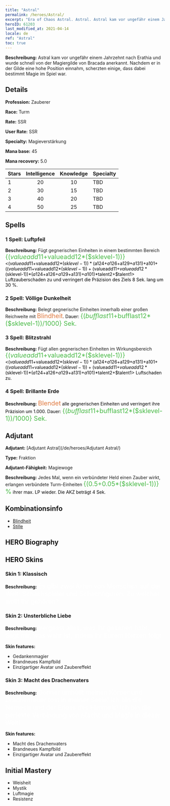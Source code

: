 ```yaml
---
title: "Astral"
permalink: /heroes/Astral/
excerpt: "Era of Chaos Astral. Astral. Astral kam vor ungefähr einem Jahrzehnt nach Erathia und wurde schnell von der Magiergilde von Bracada anerkannt. Nachdem er in der Gilde eine hohe Position einnahm, scherzten einige, dass dabei bestimmt Magie im Spiel war."
heroID: 61203
last_modified_at: 2021-04-14
locale: de
ref: "Astral"
toc: true
---
```

 **Beschreibung:** Astral kam vor ungefähr einem Jahrzehnt nach Erathia und wurde schnell von der Magiergilde von Bracada anerkannt. Nachdem er in der Gilde eine hohe Position einnahm, scherzten einige, dass dabei bestimmt Magie im Spiel war.
## Details
 **Profession:** Zauberer

 **Race:** Turm

 **Rate:** SSR

 **User Rate:** SSR

 **Specialty:** Magieverstärkung

 **Mana base:** 45

 **Mana recovery:** 5.0


  | Stars   |  Intelligence  |    Knowledge   |      Specialty     |
  |---------|:---------------:|:---------------:|--------------------|
  |    1    | 20 | 10 | TBD |
  |    2    | 30 | 15 | TBD |
  |    3    | 40 | 20 | TBD |
  |    4    | 50 | 25 | TBD |

## Spells
### 1 Spell: Luftpfeil
 **Beschreibung:** Fügt gegnerischen Einheiten in einem bestimmten Bereich <span style="color: #48b946;font-size:20px">{($valueadd11+$valueadd12*($sklevel-1))}</span><span style="color: black"><($valueadd11+$valueadd12*($sklevel-1))*($a124+$a126+$a129+$a131)+$a101+(($valueadd11+$valueadd12*($sklevel-1))+($valueadd11+$valueadd12*($sklevel-1))*($a124+$a126+$a129+$a131)+$a101)*$talent2+$talent1> Luftzauberschaden zu und verringert die Präzision des Ziels 8 Sek. lang um 30 %.

### 2 Spell: Völlige Dunkelheit
 **Beschreibung:** Belegt gegnerische Einheiten innerhalb einer großen Reichweite mit <span style="color: #e07c44;font-size:20px">Blindheit</span><span style="color: black">. Dauer: <span style="color: #48b946;font-size:20px">{($bufflast11+$bufflast12*($sklevel-1))/1000} Sek.</span><span style="color: black">

### 3 Spell: Blitzstrahl
 **Beschreibung:** Fügt allen gegnerischen Einheiten im Wirkungsbereich <span style="color: #48b946;font-size:20px">{($valueadd11+$valueadd12*($sklevel-1))}</span><span style="color: black"><($valueadd11+$valueadd12*($sklevel-1))*($a124+$a126+$a129+$a131)+$a101+(($valueadd11+$valueadd12*($sklevel-1))+($valueadd11+$valueadd12*($sklevel-1))*($a124+$a126+$a129+$a131)+$a101)*$talent2+$talent1> Luftschaden zu.

### 4 Spell: Brillante Erde
 **Beschreibung:** <span style="color: #e07c44;font-size:20px">Blendet</span><span style="color: black"> alle gegnerischen Einheiten und verringert ihre Präzision um 1.000. Dauer: <span style="color: #48b946;font-size:20px">{($bufflast11+$bufflast12*($sklevel-1))/1000} Sek.</span><span style="color: black">


## Adjutant

 **Adjutant:**  [Adjutant Astral](/de/heroes/Adjutant Astral/) 

 **Type:**  Fraktion 

 **Adjutant-Fähigkeit:**  Magiewoge 

 **Beschreibung:** Jedes Mal, wenn ein verbündeter Held einen Zauber wirkt, erlangen verbündete Turm-Einheiten <span style="color: #48b946;font-size:20px">{(0.5+0.05*($sklevel-1))} %</span><span style="color: black"> ihrer max. LP wieder. Die AKZ beträgt 4 Sek.

## Kombinationsinfo

* [Blindheit](/de/combination/Blindheit/) 
* [Stille](/de/combination/Stille/) 

## HERO Biography

## HERO Skins
### Skin 1: **Klassisch**

 **Beschreibung:** <span style="color: #ffffff;font-size:20px">Es gibt zwei Arten von Menschen auf der Welt: Schachspieler und Schachfiguren. Zu welcher wollt Ihr gehören?</span>


### Skin 2: **Unsterbliche Liebe**

 **Beschreibung:** <span style="color: #ffffff;font-size:20px">Vergesst alles, was Ihr gesehen habt. Sagt mir, was wahr ist, indem Ihr Eurem Herzen folgt.</span>

 **Skin features:** 

   - Gedankenmagier
   - Brandneues Kampfbild
   - Einzigartiger Avatar und Zaubereffekt

### Skin 3: **Macht des Drachenvaters**

 **Beschreibung:** <span style="color: #ffffff;font-size:20px">Donner umhüllt meinen Körper und Drachenfeuer tost in meiner Seele! Ich bin die Nemesis und der Erlass des Himmels! Ich bin die perfekte Verbindung von Macht und Magie in dieser Welt!</span>

 **Skin features:** 

   - Macht des Drachenvaters
   - Brandneues Kampfbild
   - Einzigartiger Avatar und Zaubereffekt


## Initial Mastery
   - Weisheit
   - Mystik
   - Luftmagie
   - Resistenz
